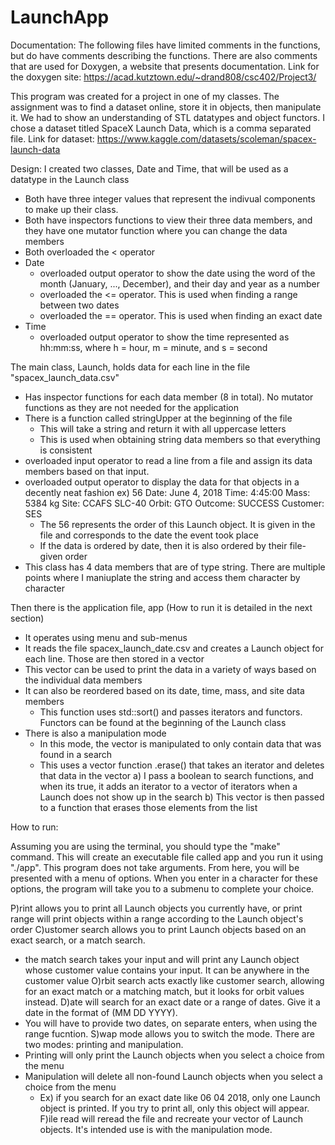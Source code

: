 # LaunchApp

Documentation:
The following files have limited comments in the functions, but do have comments describing the functions. There are also comments that are used for Doxygen, a website that presents documentation.
Link for the doxygen site: https://acad.kutztown.edu/~drand808/csc402/Project3/

This program was created for a project in one of my classes. The assignment was to find a dataset online, store it in objects, then manipulate it. 
We had to show an understanding of STL datatypes and object functors.
I chose a dataset titled SpaceX Launch Data, which is a comma separated file.
Link for dataset: https://www.kaggle.com/datasets/scoleman/spacex-launch-data

Design:
I created two classes, Date and Time, that will be used as a datatype in the Launch class
  - Both have three integer values that represent the indivual components to make up their class.
  - Both have inspectors functions to view their three data members, and they have one mutator function where you can change the data members
  - Both overloaded the < operator 
  - Date
    * overloaded output operator to show the date using the word of the month (January, ..., December), and their day and year as a number
    * overloaded the <= operator. This is used when finding a range between two dates
    * overloaded the == operator. This is used when finding an exact date
  - Time
    * overloaded output operator to show the time represented as hh:mm:ss, where h = hour, m = minute, and s = second
 
The main class, Launch, holds data for each line in the file "spacex_launch_data.csv"
  - Has inspector functions for each data member (8 in total). No mutator functions as they are not needed for the application
  - There is a function called stringUpper at the beginning of the file
    * This will take a string and return it with all uppercase letters
    * This is used when obtaining string data members so that everything is consistent
  - overloaded input operator to read a line from a file and assign its data members based on that input.
  - overloaded output operator to display the data for that objects in a decently neat fashion
    ex) 56
	  Date: June 4, 2018
	  Time: 4:45:00
	  Mass: 5384 kg
	  Site: CCAFS SLC-40        Orbit:  GTO                 Outcome: SUCCESS
        Customer: SES
    * The 56 represents the order of this Launch object. It is given in the file and corresponds to the date the event took place
    * If the data is ordered by date, then it is also ordered by their file-given order
  - This class has 4 data members that are of type string. There are multiple points where I maniuplate the string and access them character by character

Then there is the application file, app (How to run it is detailed in the next section)
  - It operates using menu and sub-menus
  - It reads the file spacex_launch_date.csv and creates a Launch object for each line. Those are then stored in a vector
  - This vector can be used to print the data in a variety of ways based on the individual data members
  - It can also be reordered based on its date, time, mass, and site data members
    * This function uses std::sort() and passes iterators and functors. Functors can be found at the beginning of the Launch class
  - There is also a manipulation mode
    * In this mode, the vector is manipulated to only contain data that was found in a search
    * This uses a vector function .erase() that takes an iterator and deletes that data in the vector
      a) I pass a boolean to search functions, and when its true, it adds an iterator to a vector of iterators when a Launch does not show up in the search
      b) This vector is then passed to a function that erases those elements from the list

How to run:

Assuming you are using the terminal, you should type the "make" command. This will create an executable file called app and you run it using "./app". This program does not take arguments.
From here, you will be presented with a menu of options. When you enter in a character for these options, the program will take you to a submenu to complete your choice.

P)rint allows you to print all Launch objects you currently have, or print range will print objects within a range according to the Launch object's order
C)ustomer search allows you to print Launch objects based on an exact search, or a match search.
  * the match search takes your input and will print any Launch object whose customer value contains your input. It can be anywhere in the customer value
O)rbit search acts exactly like customer search, allowing for an exact match or a matching match, but it looks for orbit values instead.
D)ate will search for an exact date or a range of dates. Give it a date in the format of (MM DD YYYY). 
  * You will have to provide two dates, on separate enters, when using the range fucntion.
S)wap mode allows you to switch the mode. There are two modes: printing and manipulation.
  * Printing will only print the Launch objects when you select a choice from the menu
  * Manipulation will delete all non-found Launch objects when you select a choice from the menu
    - Ex) if you search for an exact date like 06 04 2018, only one Launch object is printed. If you try to print all, only this object will appear.
F)ile read will reread the file and recreate your vector of Launch objects. It's intended use is with the manipulation mode.

